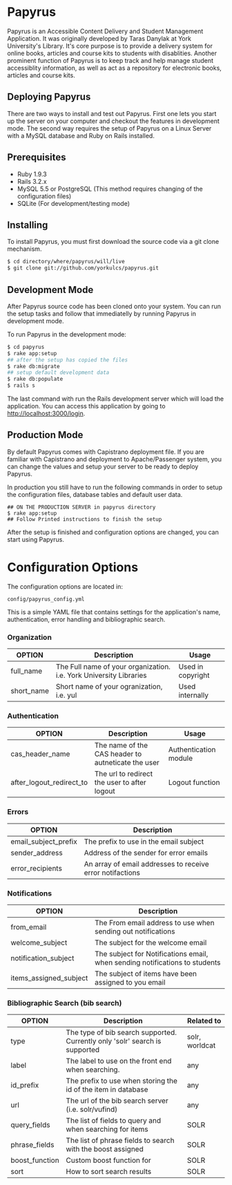 Papyrus
========================================================================

Papyrus is an  Accessible Content Delivery and Student Management Application. It was originally developed by Taras Danylak at York University's Library. It's core purpose is to provide a delivery system for online books, articles and course kits to students with disablities. Another prominent function of Papyrus is to keep track and help manage student accessiblity information, as well as act as a repository for electronic books, articles and course kits.

Deploying Papyrus 
------------------

There are two ways to install and test out Papyrus. First one lets you start up the server on your computer and checkout the features in development mode. The second way requires the setup of Papyrus on a Linux Server with a MySQL database and Ruby on Rails installed.

Prerequisites
-------------

- Ruby 1.9.3
- Rails 3.2.x
- MySQL 5.5 or PostgreSQL (This method requires changing of the configuration files)
- SQLite (For development/testing mode)
 
Installing
----------

To install Papyrus, you must first download the source code via a git clone mechanism. 

```sh
$ cd directory/where/papyrus/will/live
$ git clone git://github.com/yorkulcs/papyrus.git
```

Development Mode
----------------

After Papyrus source code has been cloned onto your system. You can run the setup tasks and follow that immediatelly by running Papyrus in development mode.

To run Papyrus in the development mode:

```sh
$ cd papyrus
$ rake app:setup
## after the setup has copied the files
$ rake db:migrate
## setup default development data
$ rake db:populate
$ rails s
```

The last command with run the Rails development server which will load the application. 
You can access this application by going to [http://localhost:3000/login](http://localhost:3000/login).


Production Mode
---------------

By default Papyrus comes with Capistrano deployment file. If you are familiar with Capistrano and deployment to Apache/Passenger system, you can change the values and setup your server to be ready to deploy Papyrus.

In production you still have to run the following commands in order to setup the configuration files, database tables and default user data.

``` 
## ON THE PRODUCTION SERVER in papyrus directory
$ rake app:setup
## Follow Printed instructions to finish the setup
```

After the setup is finished and configuration options are changed, you can start using Papyrus.

Configuration Options
=====================


The configuration options are located in:

```
config/papyrus_config.yml
```
This is a simple YAML file that contains settings for the application's name, authentication, error handling and bibliographic search.

### Organization

| OPTION     | Description                                                        | Usage             |
|------------|--------------------------------------------------------------------|-------------------|
| full_name  | The Full name of your organization. i.e. York University Libraries | Used in copyright |
| short_name | Short name of your ogranization, i.e. yul                          | Used internally   | 

### Authentication

| OPTION                      | Description                                        | Usage                 |
|-----------------------------|----------------------------------------------------|-----------------------|
| cas\_header\_name           | The name of the CAS header to autneticate the user | Authentication module |
| after\_logout\_redirect\_to | The url to redirect the user to after logout       | Logout function       |


### Errors

| OPTION                 | Description                                               | 
|------------------------|-----------------------------------------------------------|
| email\_subject\_prefix | The prefix to use in the email subject                    |
| sender_address         | Address of the sender for error emails                    |
| error_recipients       | An array of email addresses to receive error notifactions |

### Notifications

| OPTION                   | Description                                                                 |
|--------------------------|-----------------------------------------------------------------------------|
| from_email               | The From email address to use when sending out notifications                |
| welcome_subject          | The subject for the welcome email                                           |
| notification_subject     | The subject for Notifications email, when sending notifications to students |
| items\_assigned\_subject | The subject of items have been assigned to you email                        |


### Bibliographic Search (bib search)

| OPTION                   | Description                                                       | Related to     |
|--------------------------|-------------------------------------------------------------------|----------------|
| type           | The type of bib search supported. Currently only 'solr' search is supported | solr, worldcat |
| label          | The label to use on the front end when searching.                           | any |
| id_prefix      | The prefix to use when storing the id of the item in database               | any |
| url            | The url of the bib search server (i.e. solr/vufind)                         | any |
| query_fields   | The list of fields to query and when searching for items                    | SOLR |
| phrase_fields  | The list of phrase fields to search with the boost assigned                 | SOLR |
| boost_function | Custom boost function for                                                   | SOLR |
| sort           | How to sort search results                                                  | SOLR |
 






